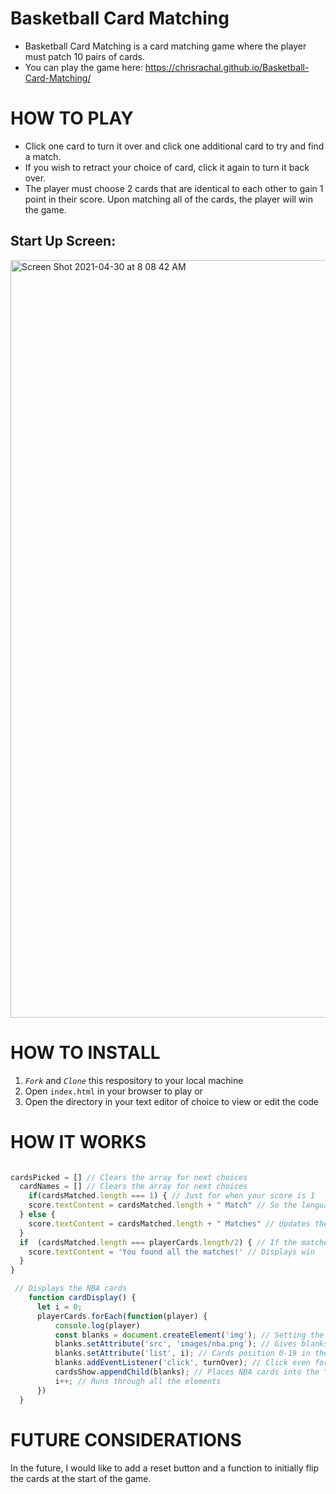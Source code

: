 # Basketball Card Matching

- Basketball Card Matching is a card matching game where the player must patch 10 pairs of cards.
- You can play the game here: https://chrisrachal.github.io/Basketball-Card-Matching/
# HOW TO PLAY
- Click one card to turn it over and click one additional card to try and find a match.
- If you wish to retract your choice of card, click it again to turn it back over.
- The player must choose 2 cards that are identical to each other to gain 1 point in their score. Upon matching all of the cards, the player will win the game.

## Start Up Screen:

<img width="1212" alt="Screen Shot 2021-04-30 at 8 08 42 AM" src="https://user-images.githubusercontent.com/81945798/116702378-9f6b6d80-a98e-11eb-8465-7da0be8bb14e.png">


# HOW TO INSTALL

1. *`Fork`* and *`Clone`* this respository to your local machine
2. Open `index.html` in your browser to play or 
3. Open the directory in your text editor of choice to view or edit the code


# HOW IT WORKS
``` javascript

cardsPicked = [] // Clears the array for next choices
  cardNames = [] // Clears the array for next choices
    if(cardsMatched.length === 1) { // Just for when your score is 1
    score.textContent = cardsMatched.length + " Match" // So the language is correct
  } else {
    score.textContent = cardsMatched.length + " Matches" // Updates the score
  }
  if  (cardsMatched.length === playerCards.length/2) { // If the matched cards = half the OG array, you win
    score.textContent = 'You found all the matches!' // Displays win
  }
}
```
``` javascript
 // Displays the NBA cards
    function cardDisplay() {
      let i = 0;
      playerCards.forEach(function(player) {
          console.log(player)
          const blanks = document.createElement('img'); // Setting the images yet to be turned
          blanks.setAttribute('src', 'images/nba.png'); // Gives blanks the NBA card
          blanks.setAttribute('list', i); // Cards position 0-19 in the array
          blanks.addEventListener('click', turnOver); // Click even for the turnOver function
          cardsShow.appendChild(blanks); // Places NBA cards into the "cards" class
          i++; // Runs through all the elements
      })
  }
  ```

# FUTURE CONSIDERATIONS
In the future, I would like to add a reset button and a function to initially flip the cards at the start of the game.


